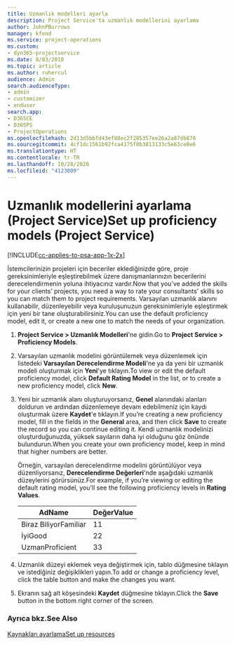```yaml
---
title: Uzmanlık modelleri ayarla
description: Project Service'ta uzmanlık modellerini ayarlama
author: JohnPBurrows
manager: kfend
ms.service: project-operations
ms.custom:
- dyn365-projectservice
ms.date: 8/03/2018
ms.topic: article
ms.author: ruhercul
audience: Admin
search.audienceType:
- admin
- customizer
- enduser
search.app:
- D365CE
- D365PS
- ProjectOperations
ms.openlocfilehash: 2d13d5bbfd43ef88ec2f285357ee26a2a87db870
ms.sourcegitcommit: 4cf1dc1561b92fca4175f0b3813133c5e63ce8e6
ms.translationtype: HT
ms.contentlocale: tr-TR
ms.lasthandoff: 10/28/2020
ms.locfileid: "4123009"
---
```

# <a name="set-up-proficiency-models-project-service"></a><span data-ttu-id="9e6e5-103">Uzmanlık modellerini ayarlama (Project Service)</span><span class="sxs-lookup"><span data-stu-id="9e6e5-103">Set up proficiency models (Project Service)</span></span>

[!INCLUDE[cc-applies-to-psa-app-1x-2x](../includes/cc-applies-to-psa-app-1x-2x.md)]

<span data-ttu-id="9e6e5-104">İstemcilerinizin projeleri için beceriler eklediğinizde göre, proje gereksinimleriyle eşleştirebilmek üzere danışmanlarınızın becerilerini derecelendirmenin yoluna ihtiyacınız vardır.</span><span class="sxs-lookup"><span data-stu-id="9e6e5-104">Now that you’ve added the skills for your clients’ projects, you need a way to rate your consultants’ skills so you can match them to project requirements.</span></span> <span data-ttu-id="9e6e5-105">Varsayılan uzmanlık alanını kullanabilir, düzenleyebilir veya kuruluşunuzun gereksinimleriyle eşleştirmek için yeni bir tane oluşturabilirsiniz.</span><span class="sxs-lookup"><span data-stu-id="9e6e5-105">You can use the default proficiency model, edit it, or create a new one to match the needs of your organization.</span></span>  
  
1.  <span data-ttu-id="9e6e5-106">**Project Service > Uzmanlık Modelleri**'ne gidin.</span><span class="sxs-lookup"><span data-stu-id="9e6e5-106">Go to **Project Service > Proficiency Models**.</span></span>  
  
2.  <span data-ttu-id="9e6e5-107">Varsayılan uzmanlık modelini görüntülemek veya düzenlemek için listedeki **Varsayılan Derecelendirme Modeli**'ne ya da yeni bir uzmanlık modeli oluşturmak için **Yeni**'ye tıklayın.</span><span class="sxs-lookup"><span data-stu-id="9e6e5-107">To view or edit the default proficiency model, click **Default Rating Model** in the list, or to create a new proficiency model, click **New**.</span></span>  
  
3.  <span data-ttu-id="9e6e5-108">Yeni bir uzmanlık alanı oluşturuyorsanız, **Genel** alanındaki alanları doldurun ve ardından düzenlemeye devam edebilmeniz için kaydı oluşturmak üzere **Kaydet**'e tıklayın.</span><span class="sxs-lookup"><span data-stu-id="9e6e5-108">If you’re creating a new proficiency model, fill in the fields in the **General** area, and then click **Save** to create the record so you can continue editing it.</span></span> <span data-ttu-id="9e6e5-109">Kendi uzmanlık modelinizi oluşturduğunuzda, yüksek sayıların daha iyi olduğunu göz önünde bulundurun.</span><span class="sxs-lookup"><span data-stu-id="9e6e5-109">When you create your own proficiency model, keep in mind that higher numbers are better.</span></span>  
  
     <span data-ttu-id="9e6e5-110">Örneğin, varsayılan derecelendirme modelini görüntülüyor veya düzenliyorsanız, **Derecelendirme Değerleri**'nde aşağıdaki uzmanlık düzeylerini görürsünüz.</span><span class="sxs-lookup"><span data-stu-id="9e6e5-110">For example, if you’re viewing or editing the default rating model, you’ll see the following proficiency levels in **Rating Values**.</span></span>  
  
    |<span data-ttu-id="9e6e5-111">Ad</span><span class="sxs-lookup"><span data-stu-id="9e6e5-111">Name</span></span>|<span data-ttu-id="9e6e5-112">Değer</span><span class="sxs-lookup"><span data-stu-id="9e6e5-112">Value</span></span>|  
    |----------|-----------|  
    |<span data-ttu-id="9e6e5-113">Biraz Biliyor</span><span class="sxs-lookup"><span data-stu-id="9e6e5-113">Familiar</span></span>|<span data-ttu-id="9e6e5-114">1</span><span class="sxs-lookup"><span data-stu-id="9e6e5-114">1</span></span>|  
    |<span data-ttu-id="9e6e5-115">İyi</span><span class="sxs-lookup"><span data-stu-id="9e6e5-115">Good</span></span>|<span data-ttu-id="9e6e5-116">2</span><span class="sxs-lookup"><span data-stu-id="9e6e5-116">2</span></span>|  
    |<span data-ttu-id="9e6e5-117">Uzman</span><span class="sxs-lookup"><span data-stu-id="9e6e5-117">Proficient</span></span>|<span data-ttu-id="9e6e5-118">3</span><span class="sxs-lookup"><span data-stu-id="9e6e5-118">3</span></span>|  
  
4.  <span data-ttu-id="9e6e5-119">Uzmanlık düzeyi eklemek veya değiştirmek için, tablo düğmesine tıklayın ve istediğiniz değişiklikleri yapın.</span><span class="sxs-lookup"><span data-stu-id="9e6e5-119">To add or change a proficiency level, click the table button and make the changes you want.</span></span>  
  
5.  <span data-ttu-id="9e6e5-120">Ekranın sağ alt köşesindeki **Kaydet** düğmesine tıklayın.</span><span class="sxs-lookup"><span data-stu-id="9e6e5-120">Click the **Save** button in the bottom right corner of the screen.</span></span>  
  
### <a name="see-also"></a><span data-ttu-id="9e6e5-121">Ayrıca bkz.</span><span class="sxs-lookup"><span data-stu-id="9e6e5-121">See Also</span></span>  
 [<span data-ttu-id="9e6e5-122">Kaynakları ayarlama</span><span class="sxs-lookup"><span data-stu-id="9e6e5-122">Set up resources</span></span>](../psa/set-up-resources.md)
